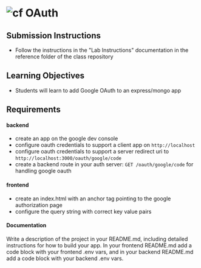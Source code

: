 ![cf](http://i.imgur.com/7v5ASc8.png) OAuth
===

## Submission Instructions
  * Follow the instructions in the "Lab Instructions" documentation in the reference folder of the class repository
  
## Learning Objectives  
* Students will learn to add Google OAuth to an express/mongo app

## Requirements  

#### backend
* create an app on the google dev console
 * configure oauth credentials to support a client app on `http://localhost`
 * configure oauth credentials to support a server redirect uri to `http://localhost:3000/oauth/google/code`
* create a backend route in your auth server: `GET /oauth/google/code` for handling google oauth 

#### frontend 
* create an index.html with an anchor tag pointing to the google authorization page 
* configure the query string with correct key value pairs

#### Documentation  
Write a description of the project in your README.md, including detailed instructions for how to build your app. In your frontend README.md add a code block with your frontend .env vars, and in your backend README.md add a code block with your backend .env vars. 
